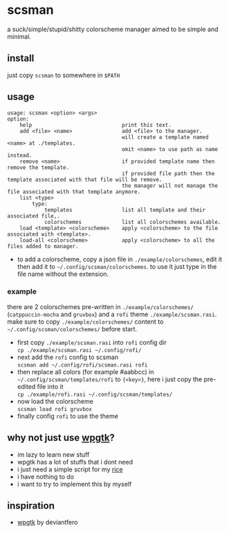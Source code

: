 # scsman
a suck/simple/stupid/shitty colorscheme manager aimed to be simple and minimal.
## install
just copy `scsman` to somewhere in `$PATH`
## usage
```
usage: scsman <option> <args>
option:
    help                             print this text.
    add <file> <name>                add <file> to the manager.
                                     will create a template named <name> at ./templates.
                                     omit <name> to use path as name instead.
    remove <name>                    if provided template name then remove the template.
                                     if provided file path then the template associated with that file will be remove.
                                     the manager will not manage the file associated with that template anymore.
    list <type>
        type:
            templates                list all template and their associated file,.
            colorschemes             list all colorschemes available.
    load <template> <colorscheme>    apply <colorscheme> to the file associated with <template>.
    load-all <colorscheme>           apply <colorscheme> to all the files added to manager.
```
- to add a colorscheme, copy a json file in `./example/colorschemes`, edit it then add it to `~/.config/scsman/colorschemes`. to use it just type in the file name without the extension.
### example
there are 2 colorschemes pre-written in `./example/colorschemes/` (`catppuccin-mocha` and `gruvbox`) and a `rofi` theme `./example/scsman.rasi`. make sure to copy `./example/colorschemes/` content to `~/.config/scsman/colorschemes/` before start.
- first copy `./example/scsman.rasi` into `rofi` config dir\
`cp ./example/scsman.rasi ~/.config/rofi/`
- next add the `rofi` config to scsman\
`scsman add ~/.config/rofi/scsman.rasi rofi`
- then replace all colors (for example #aabbcc) in `~/.config/scsman/templates/rofi` to `{<key>}`, here i just copy the pre-edited file into it\
`cp ./example/rofi.rasi ~/.config/scsman/templates/`
- now load the colorscheme\
`scsman load rofi gruvbox`
- finally config `rofi` to use the theme
## why not just use [wpgtk](https://github.com/deviantfero/wpgtk)?
- im lazy to learn new stuff
- wpgtk has a lot of stuffs that i dont need
- i just need a simple script for my [rice](https://github.com/mncc8337/awesomewm-dotfiles)
- i have nothing to do
- i want to try to implement this by myself
## inspiration
- [wpgtk](https://github.com/deviantfero/wpgtk) by deviantfero
